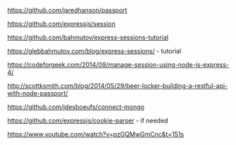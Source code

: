https://github.com/jaredhanson/passport

https://github.com/expressjs/session

https://github.com/bahmutov/express-sessions-tutorial

https://glebbahmutov.com/blog/express-sessions/ - tutorial

https://codeforgeek.com/2014/09/manage-session-using-node-js-express-4/

http://scottksmith.com/blog/2014/05/29/beer-locker-building-a-restful-api-with-node-passport/

https://github.com/jdesboeufs/connect-mongo

https://github.com/expressjs/cookie-parser  - if needed


https://www.youtube.com/watch?v=pzGQMwGmCnc&t=151s